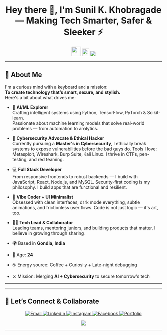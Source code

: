 <h1 align="center">Hey there 👋, I'm Sunil K. Khobragade — Making Tech Smarter, Safer & Sleeker ⚡</h1>

<p align="center">
  <img src="https://media.giphy.com/media/hvRJCLFzcasrR4ia7z/giphy.gif" width="30px" />
  <img src="https://github.com/JayantGoel001/JayantGoel001/blob/master/GIF/Earth.gif" width="24px" />
  <img src="https://readme-typing-svg.demolab.com?font=Fira+Code&duration=4000&pause=1000&center=true&vCenter=true&width=435&lines=AI/ML+Engineer+in+Training;Cybersecurity+Specialist+%7C+Ethical+Hacker;Full+Stack+Dev+%7C+Dark+UI+Lover;Coding+for+Impact%2C+Security+and+Style;Let%E2%80%99s+Build+%F0%9F%9A%80" />
</p>

---

## 🚀 About Me

I'm a curious mind with a keyboard and a mission:  
**To create technology that’s smart, secure, and stylish.**  
Here's a bit about what drives me:

- 🧠 **AI/ML Explorer**  
  Crafting intelligent systems using Python, TensorFlow, PyTorch & Scikit-learn.  
  Passionate about machine learning models that solve real-world problems — from automation to analytics.

- 🔐 **Cybersecurity Advocate & Ethical Hacker**  
  Currently pursuing a **Master's in Cybersecurity**, I ethically break systems to expose vulnerabilities before the bad guys do. Tools I love: Metasploit, Wireshark, Burp Suite, Kali Linux. I thrive in CTFs, pen-testing, and red teaming.

- 💻 **Full Stack Developer**  
  From responsive frontends to robust backends — I build with JavaScript, React, Node.js, and MySQL. Security-first coding is my philosophy. I build apps that are functional and resilient.

- 🌌 **Vibe Coder + UI Minimalist**  
  Obsessed with clean interfaces, dark mode everything, subtle animations, and frictionless user flows. Code is not just logic — it's art, too.

- 🧑‍🏫 **Tech Lead & Collaborator**  
  Leading teams, mentoring juniors, and building products that matter. I believe in growing through sharing.

- 🌍 Based in **Gondia, India**  
- 🎂 Age: **24**  
- ☕ Energy source: Coffee + Curiosity + Late-night debugging  
- ⚔️ Mission: Merging **AI + Cybersecurity** to secure tomorrow's tech  

---

---

## 🤝 Let’s Connect & Collaborate

<p align="center">
  <a href="mailto:skhobragade993@gmail.com" target="_blank">
    <img src="https://img.shields.io/badge/Gmail-EA4335?style=for-the-badge&logo=gmail&logoColor=white" alt="Email" />
  </a>
  <a href="https://www.linkedin.com/in/sunilkhobragade/" target="_blank">
    <img src="https://img.shields.io/badge/LinkedIn-0A66C2?style=for-the-badge&logo=linkedin&logoColor=white" alt="LinkedIn" />
  </a>
  <a href="https://www.instagram.com/naman_khobragade/" target="_blank">
    <img src="https://img.shields.io/badge/Instagram-E4405F?style=for-the-badge&logo=instagram&logoColor=white" alt="Instagram" />
  </a>
  <a href="https://m.facebook.com/naman.k.khobragade.7" target="_blank">
    <img src="https://img.shields.io/badge/Facebook-1877F2?style=for-the-badge&logo=facebook&logoColor=white" alt="Facebook" />
  </a>
  <a href="https://k-naman.github.io/naman/" target="_blank">
    <img src="https://img.shields.io/badge/Portfolio-000000?style=for-the-badge&logo=firefox&logoColor=white" alt="Portfolio" />
  </a>
</p>

<p align="center">
  <img src="https://readme-typing-svg.demolab.com?font=Fira+Code&size=22&pause=1000&center=true&vCenter=true&width=435&lines=Let's+build+something+cool!;Open+to+freelance%2C+collabs%2C+and+ideas!;Drop+a+message+anytime+%F0%9F%91%89" />
</p>

---

